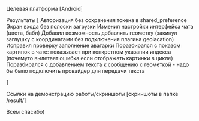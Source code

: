 Целевая платформа
[Android]

Результаты
[
Авторизация без сохранения токена в shared_preference
Экран входа без полоски загрузки
Изменил настройки интерфейса чата (цвета, бабл)
Добавил возможность добавлять геометку (закинул заглушку с координатами без подключения плагина geolacation)
Исправил проверку заполнение аватарки
Поразбирался с показом картинок в чате: показывает при конкретном указании индекса 
(почемуто вылетает ошибка если отображать картинки в цикле)
Поразбирался с добавлением текста к сообщению с геометкой - надо бы было подключить провайдер для передачи текста

]


Ссылки на демонстрацию работы/скриншоты
[скриншоты в папке /result/]

Всем спасибо)